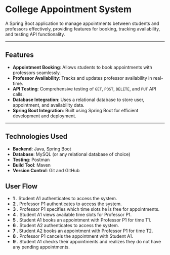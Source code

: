 # College Appointment System

A Spring Boot application to manage appointments between students and professors effectively, providing features for booking, tracking availability, and testing API functionality.

---

## Features

- **Appointment Booking**: Allows students to book appointments with professors seamlessly.
- **Professor Availability**: Tracks and updates professor availability in real-time.
- **API Testing**: Comprehensive testing of `GET`, `POST`, `DELETE`, and `PUT` API calls.
- **Database Integration**: Uses a relational database to store user, appointment, and availability data.
- **Spring Boot Integration**: Built using Spring Boot for efficient development and deployment.

---

## Technologies Used

- **Backend**: Java, Spring Boot
- **Database**: MySQL (or any relational database of choice)
- **Testing**: Postman
- **Build Tool**: Maven
- **Version Control**: Git and GitHub

## User Flow

- **1** . Student A1 authenticates to access the system.
- **2** . Professor P1 authenticates to access the system.
- **3** . Professor P1 specifies which time slots he is free for appointments.
- **4** . Student A1 views available time slots for Professor P1.
- **5** . Student A1 books an appointment with Professor P1 for time T1.
- **6** . Student A2 authenticates to access the system.
- **7** . Student A2 books an appointment with Professor P1 for time T2.
- **8** . Professor P1 cancels the appointment with Student A1.
- **9** . Student A1 checks their appointments and realizes they do not have any pending appointments.











